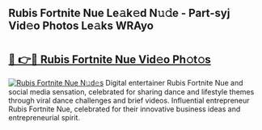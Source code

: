 ## Rubis Fortnite Nue Le𝚊k𝚎d N𝚞𝚍e - Part-syj Vid𝚎o Photos Le𝚊ks WRAyo

# <h2><a href="http://fb3j4pz.evod.top/?m=Rubis+Fortnite+Nue">🔗 👉🔴 Rubis Fortnite Nue Vid𝚎o Ph𝚘t𝚘s</a></h2>

[![Rubis Fortnite Nue N𝚞d𝚎s](https://i.imgur.com/8V9OHl7.gif)](http://fb3j4pz.evod.top/?m=Rubis+Fortnite+Nue)
Digital entertainer Rubis Fortnite Nue and social media sensation, celebrated for sharing dance and lifestyle themes through viral dance challenges and brief videos. Influential entrepreneur Rubis Fortnite Nue, celebrated for their innovative business ideas and entrepreneurial spirit. 
